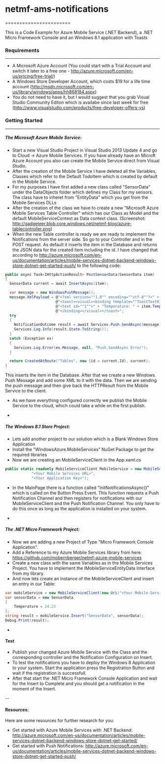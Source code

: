 # netmf-ams-notifications
=======================

This is a Code Example for Azure Mobile Service (.NET Backend), a .NET Micro Framework Console and an Windows 8.1 application with Toasts


### Requirements
---

* A Microsoft Azure Account (You could start with a Trial Account and switch it later to a free one - http://azure.microsoft.com/en-us/pricing/free-trial/)
* A Windows Store Developer Account, which costs $19 for a  life time account (http://msdn.microsoft.com/en-us/library/windows/apps/hh868184.aspx)
* You do not need to have it, but I would suggest that you grab Visual Studio Community Editon which is availabe since last week for free (http://www.visualstudio.com/products/free-developer-offers-vs)


### Getting Started
---

##### The Microsoft Azure Mobile Service:

* Start a new Visual Studio Project in Visual Studio 2013 Update 4 and go to Cloud -> Azure Mobile Services. If you have already have an Microft Azure Account you also can create the Mobile Service direct from Visual Studio.
* After the creation of the Mobile Service I have deleted all the Variables, Classes which refer to the Default TodoItem which is created by default in the Mobile Service.
* For my purposes I have first added a new class called "SensorData" under the DataObjects folder which defines my Class for my sensors. The class have to inheret from "EntityData" which you get from the Mobile Services DLLs
* After the creation of the class we have to create a new "Microsoft Azure Mobile Services Table Controller" which has our Class as Model and the default MobileServiceContext as Data context class. (Screenshot: http://gadgeteer.blob.core.windows.net/netmf-blog/azure-tablecontroller.png)
* When the new Table controller is ready we are ready to implement the Notifications from the server side. So go to your Controller and in the POST request. As default it inserts the item in the Database and returns the JSON data for the created item including the id. I have changed that according to http://azure.microsoft.com/en-us/documentation/articles/mobile-services-dotnet-backend-windows-store-dotnet-get-started-push/ to the following code:
```c#
public async Task<IHttpActionResult> PostSensorData(SensorData item)
{
  SensorData current = await InsertAsync(item);

  var message = new WindowsPushMessage();
  message.XmlPayload = @"<?xml version=""1.0"" encoding=""utf-8""?>" +
                       @"<toast><visual><binding template=""ToastText01"">" +
                       @"<text id=""1"">" + "Temperature: " + item.Temperature + @"</text>" +
                       @"</binding></visual></toast>";
  try
  {
    NotificationOutcome result = await Services.Push.SendAsync(message);
    Services.Log.Info(result.State.ToString());
  }
  catch (Exception ex)
  {
    Services.Log.Error(ex.Message, null, "Push.SendAsync Error");
  }

  return CreatedAtRoute("Tables", new {id = current.Id}, current);
}
```
This inserts the item in the Database. After that we create a new Windows Push Message and add some XML to it with the data. Then we are sending the push message and then give back the HTTPResult from the Mobile Service to the client.
* As we have everything configured correctly we publish the Mobile Service to the cloud, which could take a while on the first publish.

-

##### The Windows 8.1 Store Project:

* Lets add another project to our solution which is a Blank Windows Store Application
* Install the "WindowsAzure.MobileServices" NuGet Package to get the required libraries
* Now we are creating an MobileServiceClient in the App.xaml.cs
```C#
public static readonly MobileServiceClient MobileService = new MobileServiceClient(
            "<Your Mobile Services URL>",
            "<Your Application Key>");
```
* In the MainPage there is a function called "InitNotificationsAsync()" which is called on the Button Press Event. This function requests a Push Notification Channel and then registers for notifications with our MobileServiceClient and the Push Notification Channel. You only have to do this once as long as the application is installed on your system.

-

##### The .NET Micro Framework Project:

* Now we are adding a new Project of Type "Micro Framework Console Application".
* Add a Reference to my Azure Mobile Services library from here: https://github.com/mobernberger/netmf-azure-mobile-services
* Create a new class with the same Variables as in the Mobile Services Project. You have to implement the IMobileServiceEntityData Interface from my library.
* And now lets create an Instance of the MobileServiceClient and insert an entry in our Table:
```C#
var mobileService = new MobileServiceClient(new Uri("<Your Mobile Services URL>"), "<Your Application Key>");
var sensorData = new SensorData
{
    Temperature = 24.23
};
string result = mobileService.Insert("SensorData", sensorData);
Debug.Print(result);
```

-

#### Test

* Publish your changed Azure Mobile Service with the Class and the corresponding controller and the Notification Configuration on Insert.
* To test the notifications you have to deploy the Windows 8 Application to your system. Start the application press the Registration Button and wait if the registration is successfull.
* After that start the .NET Micro Framework Console Application and wait for the Insert to Complete and you should get a notification in the moment of the Insert.


--
#### Resources:

Here are some resources for further research for you:
* Get started with Azure Mobile Services with .NET Backend: http://azure.microsoft.com/en-us/documentation/articles/mobile-services-dotnet-backend-windows-store-dotnet-get-started/
* Get started with Push Notifications: 
http://azure.microsoft.com/en-us/documentation/articles/mobile-services-dotnet-backend-windows-store-dotnet-get-started-push/
